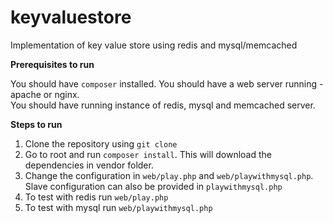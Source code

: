 # keyvaluestore
Implementation of key value store using redis and mysql/memcached

<b>Prerequisites to run</b>

You should have <code>composer</code> installed.
You should have a web server running - apache or nginx.<br/>
You should have running instance of redis, mysql and memcached server.

<b>Steps to run</b>

1. Clone the repository using <code>git clone</code>
2. Go to root and run <code>composer install</code>. This will download the dependencies in vendor folder.
3. Change the configuration in <code>web/play.php</code> and <code>web/playwithmysql.php</code>. Slave configuration can also be provided in <code>playwithmysql.php</code>
4. To test with redis run <code>web/play.php</code>
5. To test with mysql run <code>web/playwithmysql.php</code>
